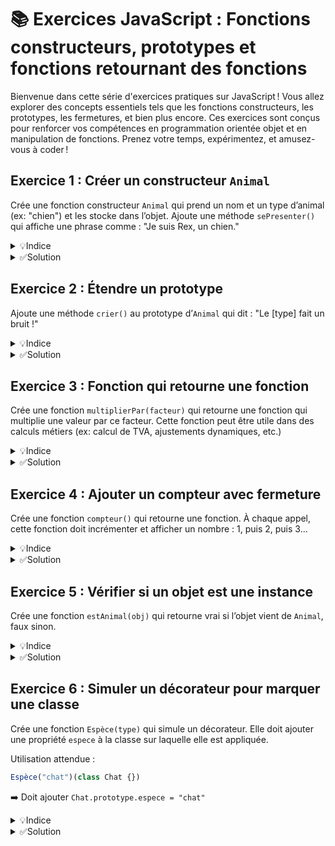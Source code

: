 # 📚 Exercices JavaScript : Fonctions constructeurs, prototypes et fonctions retournant des fonctions

Bienvenue dans cette série d'exercices pratiques sur JavaScript ! Vous allez explorer des concepts essentiels tels que les fonctions constructeurs, les prototypes, les fermetures, et bien plus encore. Ces exercices sont conçus pour renforcer vos compétences en programmation orientée objet et en manipulation de fonctions. Prenez votre temps, expérimentez, et amusez-vous à coder !

## Exercice 1 : Créer un constructeur `Animal`

Crée une fonction constructeur `Animal` qui prend un nom et un type d’animal (ex: "chien") et les stocke dans l’objet. Ajoute une méthode `sePresenter()` qui affiche une phrase comme : "Je suis Rex, un chien."

<details>
<summary>💡Indice</summary>
Utilise `this.nom` et `this.type` dans le constructeur. Ajoute `sePresenter` dans `Animal.prototype`.
</details>

<details>
<summary>✅Solution</summary>

```js
function Animal(nom, type) {
  this.nom = nom;
  this.type = type;
}

Animal.prototype.sePresenter = function() {
  console.log(`Je suis ${this.nom}, un ${this.type}.`);
}

const rex = new Animal("Rex", "chien");
rex.sePresenter(); // Je suis Rex, un chien.
````

</details>

## Exercice 2 : Étendre un prototype

Ajoute une méthode `crier()` au prototype d’`Animal` qui dit : "Le \[type] fait un bruit !"

<details>
<summary>💡Indice</summary>
Ajoute une méthode à `Animal.prototype`, utilise `this.type`.
</details>

<details>
<summary>✅Solution</summary>

```js
Animal.prototype.crier = function() {
  console.log(`Le ${this.type} fait un bruit !`);
}

rex.crier(); // Le chien fait un bruit !
```

</details>

## Exercice 3 : Fonction qui retourne une fonction

Crée une fonction `multiplierPar(facteur)` qui retourne une fonction qui multiplie une valeur par ce facteur. Cette fonction peut être utile dans des calculs métiers (ex: calcul de TVA, ajustements dynamiques, etc.)

<details>
<summary>💡Indice</summary>
Retourne une fonction anonyme qui utilise la variable `facteur`.
</details>

<details>
<summary>✅Solution</summary>

```js
function multiplierPar(facteur) {
  return function(valeur) {
    return valeur * facteur;
  }
}

const doubler = multiplierPar(2);
console.log(doubler(5)); // 10
```

</details>

## Exercice 4 : Ajouter un compteur avec fermeture

Crée une fonction `compteur()` qui retourne une fonction. À chaque appel, cette fonction doit incrémenter et afficher un nombre : 1, puis 2, puis 3...

<details>
<summary>💡Indice</summary>
Utilise une variable interne `let count = 0` et retourne une fonction qui fait `count++`.
</details>

<details>
<summary>✅Solution</summary>

```js
function compteur() {
  let count = 0;
  return function() {
    count++;
    console.log(count);
  }
}

const monCompteur = compteur();
monCompteur(); // 1
monCompteur(); // 2
```

</details>

## Exercice 5 : Vérifier si un objet est une instance

Crée une fonction `estAnimal(obj)` qui retourne vrai si l’objet vient de `Animal`, faux sinon.

<details>
<summary>💡Indice</summary>
Utilise `instanceof` pour vérifier le prototype de l’objet.
</details>

<details>
<summary>✅Solution</summary>

```js
function estAnimal(obj) {
  return obj instanceof Animal;
}

console.log(estAnimal(rex)); // true
console.log(estAnimal({}));  // false
```

</details>

## Exercice 6 : Simuler un décorateur pour marquer une classe

Crée une fonction `Espèce(type)` qui simule un décorateur. Elle doit ajouter une propriété `espece` à la classe sur laquelle elle est appliquée.

Utilisation attendue :

```js
Espèce("chat")(class Chat {})
````

➡️ Doit ajouter `Chat.prototype.espece = "chat"`

<details>
<summary>💡Indice</summary>
Ta fonction `Espèce` doit retourner une autre fonction qui prend une classe comme paramètre, puis ajoute une propriété à son `prototype`.
</details>

<details>
<summary>✅Solution</summary>

```js
function Espèce(type) {
  return function(target) {
    target.prototype.espece = type;
  }
}

// Classe Chat
class Chat {
  miauler() {
    console.log("Miaou !");
  }
}

// Appliquer le décorateur à la main
Espèce("chat")(Chat);

const felix = new Chat();
console.log(felix.espece); // chat
felix.miauler(); // Miaou !
```

</details>



